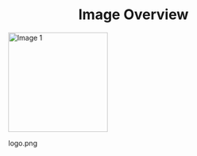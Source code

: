 <h1 style ="text-align: center;"> Image Overview </h1>
<div>
<div style="width="20%">
<img src="https://media.evkx.net/multimedia/models/li_auto/logo_xst.png" alt="Image 1" style="width: 200px;">
<p>logo.png</p>
</div>
</div>
